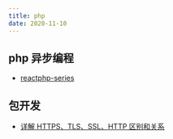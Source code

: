 ```yaml
---
title: php
date: 2020-11-10
---
```


## php 异步编程

- [reactphp-series](https://sergeyzhuk.me/reactphp-series)

## 包开发

- [详解 HTTPS、TLS、SSL、HTTP 区别和关系](https://www.wosign.com/Info/https_tls_ssl_http.htm)
